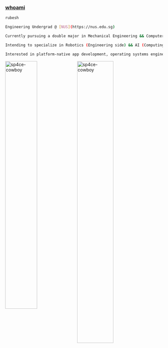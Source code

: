 ### [whoami](https://en.wikipedia.org/wiki/Whoami)

```sh
rubesh

Engineering Undergrad @ [NUS](https://nus.edu.sg)

Currently pursuing a double major in Mechanical Engineering && Computer Science.

Intending to specialize in Robotics (Engineering side) && AI (Computing side).

Interested in platform-native app development, operating systems engineering, computer security, engineering modelling and occasionally, existential philosophy.
```
<img align="left" width="45%" src="https://github-readme-stats.vercel.app/api?username=sp4ce-cowboy&show_icons=true&locale=en&theme=tokyonight" alt="sp4ce-cowboy" /> <img align="left" width="48%" src="https://github-readme-stats.vercel.app/api/top-langs?username=sp4ce-cowboy&show_icons=true&locale=en&theme=tokyonight&layout=compact" alt="sp4ce-cowboy" /> 



<!--
**sp4ce-cowboy/sp4ce-cowboy** is a ✨ _special_ ✨ repository because its `README.md` (this file) appears on your GitHub profile.

Here are some ideas to get you started:

- 🔭 I’m currently working on ...
- 🌱 I’m currently learning ...
- 👯 I’m looking to collaborate on ...
- 🤔 I’m looking for help with ...
- 💬 Ask me about ...
- 📫 How to reach me: ...
- 😄 Pronouns: ...
- ⚡ Fun fact: ...
-->
